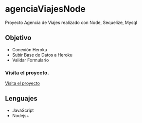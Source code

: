 # agenciaViajesNode
Proyecto Agencia de Viajes realizado con Node, Sequelize, Mysql

## Objetivo
+ Conexión Heroku
+ Subir Base de Datos a Heroku
+ Validar Formulario


### Visita el proyecto.

[Visita el proyecto](https://viajesnode.herokuapp.com/)


## Lenguajes
+ JavaScript
+ Nodejs+

